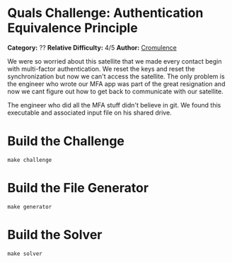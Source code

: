 # Quals Challenge: Authentication Equivalence Principle #

**Category:** ??
**Relative Difficulty:** 4/5
**Author:** [Cromulence](https://cromulence.com/)

We were so worried about this satellite that we made every contact begin with multi-factor authentication. We reset the keys and reset the synchronization but now we can't access the satellite. The only problem is the engineer who wrote our MFA app was part of the great resignation and now we cant figure out how to get back to communicate with our satellite. 

The engineer who did all the MFA stuff didn't believe in git. We found this executable and associated input file on his shared drive.

# Build the Challenge

```
make challenge
```

# Build the File Generator 
```
make generator
```

# Build the Solver
```
make solver
```
